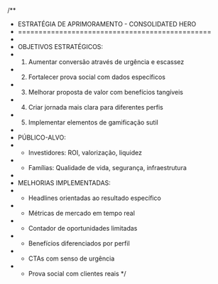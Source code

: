 /\*\*

- ESTRATÉGIA DE APRIMORAMENTO - CONSOLIDATED HERO
- ===============================================
-
- OBJETIVOS ESTRATÉGICOS:
- 1.  Aumentar conversão através de urgência e escassez
- 2.  Fortalecer prova social com dados específicos
- 3.  Melhorar proposta de valor com benefícios tangíveis
- 4.  Criar jornada mais clara para diferentes perfis
- 5.  Implementar elementos de gamificação sutil
-
- PÚBLICO-ALVO:
- - Investidores: ROI, valorização, liquidez
- - Famílias: Qualidade de vida, segurança, infraestrutura
-
- MELHORIAS IMPLEMENTADAS:
- - Headlines orientadas ao resultado específico
- - Métricas de mercado em tempo real
- - Contador de oportunidades limitadas
- - Benefícios diferenciados por perfil
- - CTAs com senso de urgência
- - Prova social com clientes reais
    \*/
